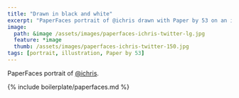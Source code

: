 ```yaml
---
title: "Drawn in black and white"
excerpt: "PaperFaces portrait of @ichris drawn with Paper by 53 on an iPad."
image: 
  path: &image /assets/images/paperfaces-ichris-twitter-lg.jpg 
  feature: *image
  thumb: /assets/images/paperfaces-ichris-twitter-150.jpg
tags: [portrait, illustration, Paper by 53]
---
```


PaperFaces portrait of [@ichris](http://twitter.com/ichris).

{% include boilerplate/paperfaces.md %}